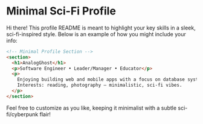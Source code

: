# Minimal Sci-Fi Profile

Hi there! This profile README is meant to highlight your key skills in a sleek, sci-fi-inspired style. Below is an example of how you might include your info:

```html
<!-- Minimal Profile Section -->
<section>
  <h1>AnalogGhost</h1>
  <p>Software Engineer • Leader/Manager • Educator</p>
  <p>
    Enjoying building web and mobile apps with a focus on database systems.<br/>
    Interests: reading, photography — minimalistic, sci-fi vibes.
  </p>
</section>
```

Feel free to customize as you like, keeping it minimalist with a subtle sci-fi/cyberpunk flair!
